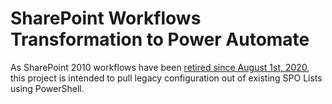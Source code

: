 # SharePoint Workflows Transformation to Power Automate
As SharePoint 2010 workflows have been [retired since August 1st, 2020](https://support.microsoft.com/en-us/office/sharepoint-2010-workflow-retirement-1ca3fff8-9985-410a-85aa-8120f626965f#:~:text=After%20careful%20consideration%2C%20we%20concluded%20that%20for%20SharePoint,removed%20from%20existing%20tenants%20on%20November%201%2C%202020.), this project is intended to pull legacy configuration out of existing SPO Lists using PowerShell. 

